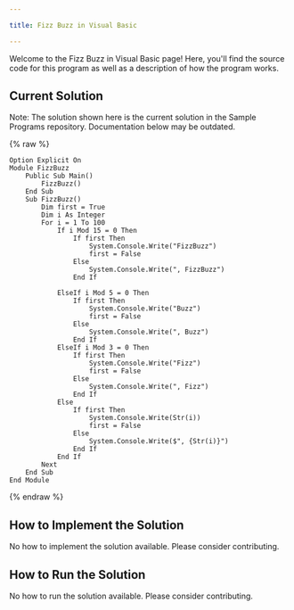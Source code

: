 ```yaml
---

title: Fizz Buzz in Visual Basic

---
```


Welcome to the Fizz Buzz in Visual Basic page! Here, you'll find the source code for this program as well as a description of how the program works.

## Current Solution

Note: The solution shown here is the current solution in the Sample Programs repository. Documentation below may be outdated.

{% raw %}

```Visual Basic
Option Explicit On
Module FizzBuzz
    Public Sub Main()
        FizzBuzz()
    End Sub
    Sub FizzBuzz()
        Dim first = True
        Dim i As Integer
        For i = 1 To 100
            If i Mod 15 = 0 Then
                If first Then
                    System.Console.Write("FizzBuzz")
                    first = False
                Else
                    System.Console.Write(", FizzBuzz")
                End If

            ElseIf i Mod 5 = 0 Then
                If first Then
                    System.Console.Write("Buzz")
                    first = False
                Else
                    System.Console.Write(", Buzz")
                End If
            ElseIf i Mod 3 = 0 Then
                If first Then
                    System.Console.Write("Fizz")
                    first = False
                Else
                    System.Console.Write(", Fizz")
                End If
            Else
                If first Then
                    System.Console.Write(Str(i))
                    first = False
                Else
                    System.Console.Write($", {Str(i)}")
                End If
            End If
        Next
    End Sub
End Module

```

{% endraw %}

## How to Implement the Solution

No how to implement the solution available. Please consider contributing.

## How to Run the Solution

No how to run the solution available. Please consider contributing.